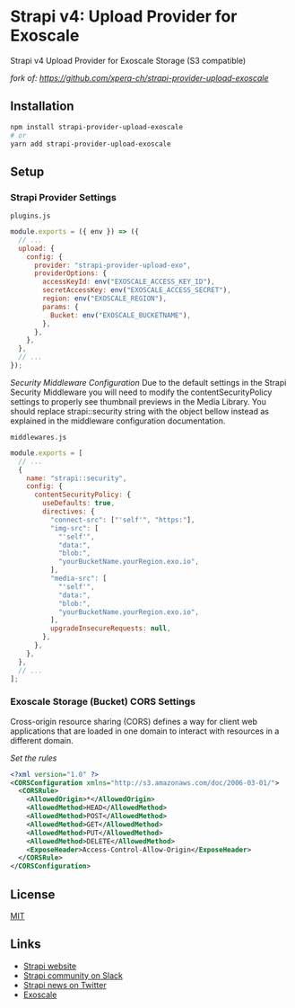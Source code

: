 # Strapi v4: Upload Provider for Exoscale

Strapi v4 Upload Provider for Exoscale Storage (S3 compatible)

_fork of: https://github.com/xpera-ch/strapi-provider-upload-exoscale_

## Installation

```bash
npm install strapi-provider-upload-exoscale
# or
yarn add strapi-provider-upload-exoscale

```

## Setup

### Strapi Provider Settings

`plugins.js`

```javascript
module.exports = ({ env }) => ({
  // ...
  upload: {
    config: {
      provider: "strapi-provider-upload-exo",
      providerOptions: {
        accessKeyId: env("EXOSCALE_ACCESS_KEY_ID"),
        secretAccessKey: env("EXOSCALE_ACCESS_SECRET"),
        region: env("EXOSCALE_REGION"),
        params: {
          Bucket: env("EXOSCALE_BUCKETNAME"),
        },
      },
    },
  },
  // ...
});
```

_Security Middleware Configuration_
Due to the default settings in the Strapi Security Middleware you will need to modify the contentSecurityPolicy settings to properly see thumbnail previews in the Media Library. You should replace strapi::security string with the object bellow instead as explained in the middleware configuration documentation.

`middlewares.js`

```javascript
module.exports = [
  // ...
  {
    name: "strapi::security",
    config: {
      contentSecurityPolicy: {
        useDefaults: true,
        directives: {
          "connect-src": ["'self'", "https:"],
          "img-src": [
            "'self'",
            "data:",
            "blob:",
            "yourBucketName.yourRegion.exo.io",
          ],
          "media-src": [
            "'self'",
            "data:",
            "blob:",
            "yourBucketName.yourRegion.exo.io",
          ],
          upgradeInsecureRequests: null,
        },
      },
    },
  },
  // ...
];
```

### Exoscale Storage (Bucket) CORS Settings

Cross-origin resource sharing (CORS) defines a way for client web applications that are loaded in one domain to interact with resources in a different domain.

_Set the rules_

```xml
<?xml version="1.0" ?>
<CORSConfiguration xmlns="http://s3.amazonaws.com/doc/2006-03-01/">
  <CORSRule>
    <AllowedOrigin>*</AllowedOrigin>
    <AllowedMethod>HEAD</AllowedMethod>
    <AllowedMethod>POST</AllowedMethod>
    <AllowedMethod>GET</AllowedMethod>
    <AllowedMethod>PUT</AllowedMethod>
    <AllowedMethod>DELETE</AllowedMethod>
    <ExposeHeader>Access-Control-Allow-Origin</ExposeHeader>
  </CORSRule>
</CORSConfiguration>
```

## License

[MIT](https://choosealicense.com/licenses/mit/)

## Links

- [Strapi website](http://strapi.io/)
- [Strapi community on Slack](http://slack.strapi.io)
- [Strapi news on Twitter](https://twitter.com/strapijs)
- [Exoscale](https://www.exoscale.com/)
